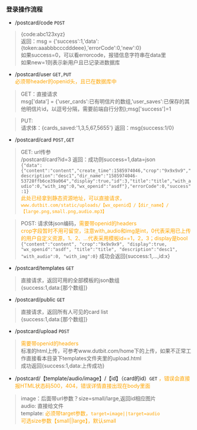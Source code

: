 ### 登录操作流程
- /postcard/code `POST`
> {code:abc123xyz}  
> 返回：msg = {'success':1,'data':{token:aaabbbcccdddeee},'errorCode':0,'new':0}  
如果success=0，可以看errorcode，报错信息字符串在data里  
如果new=1则表示新用户且已记录进数据库
- /postcard/user `GET,PUT`  
<font color="orange">必须带header的openid头，且已在数据库中</font>
> GET：直接请求  
msg['data'] = {'user_cards':已有明信片的数组,'user_saves':已保存的其他明信片id，以逗号分隔，需要前端自行分割};msg['success']=1  

>PUT:  
请求体：{cards_saved:'1,3,5,67,5655'}
返回：msg{success:1/0}

- /postcard/card `POST,GET`  
>GET: url传参  
/postcard/card?id=3
返回：成功则success=1,data=json  
`{"data":{"content":"content","create_time":1585974046,"crop":"9x9x9x9","description":"desc1","dir_name":"1585974046-53728ffb6ce39a064","display":true,"id":3,"title":"title","with_audio":0,"with_img":0,"wx_openid":"asdf"},"errorCode":0,"success":1}`  
<font color="orange">此处已经拿到静态资源地址，可以直接请求，`www.dutbit.com/static/uploads/【wx_openid】/【dir_name】/【large.png,small.png,audio.mp3】`</font>  

>POST: 请求体json编码，<font color="orange">需要带openid的headers</font>  
<font color="orange">crop字段暂时不用可留空，注意with_audio和img是int，0代表采用已上传的用户自定义资源，1、2、…代表采用模板id==1，2，3；display是bool</font>  
`{"content":"content",
"crop":"9x9x9x9",
"display":true,
"wx_openid":"asdf",
"title":"title",
"description":"desc1",
"with_audio":0,
"with_img":0}`  成功会返回{success:1,...,id:x}

- /postcard/templates `GET`
> 直接请求，返回可用的全部模板的json数组  
{success:1,data:[那个数组]}

- /postcard/public `GET`
> 直接请求，返回所有人可见的card list  
{success:1,data:[那个数组]}

- /postcard/upload `POST`
> <font color="orange">需要带openid的headers</font>  
标准的html上传，可参考www.dutbit.com/home下的上传，如果不正常工作直接看本目录下templates文件夹里的upload.html  
成功返回{success:1,data:上传成功}

- /postcard/【template/audio/image】/【id】（card的id）`GET`
<font color="orange">，错误会直接报HTML状态码500，404，错误详情直接出现在body里面</font>
> image：后面带url参数？size=small/large,返回id相应图片  
> audio: 直接给文件  
> template: <font color="orange">必须带target参数，`target=image||target=audio`  
可选size参数【small||large】，默认small</font>  